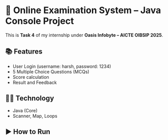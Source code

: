 # 🧠 Online Examination System – Java Console Project

This is **Task 4** of my internship under **Oasis Infobyte – AICTE OIBSIP 2025**.

## 📚 Features
- User Login (username: harsh, password: 1234)
- 5 Multiple Choice Questions (MCQs)
- Score calculation
- Result and Feedback

## 🧑‍💻 Technology
- Java (Core)
- Scanner, Map, Loops

## ▶️ How to Run
